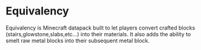 # Equivalency

Equivalency is Minecraft datapack built to let players convert crafted blocks (stairs,glowstone,slabs,etc...) into their materials. 
It also adds the ability to smelt raw metal blocks into their subsequent metal block.
